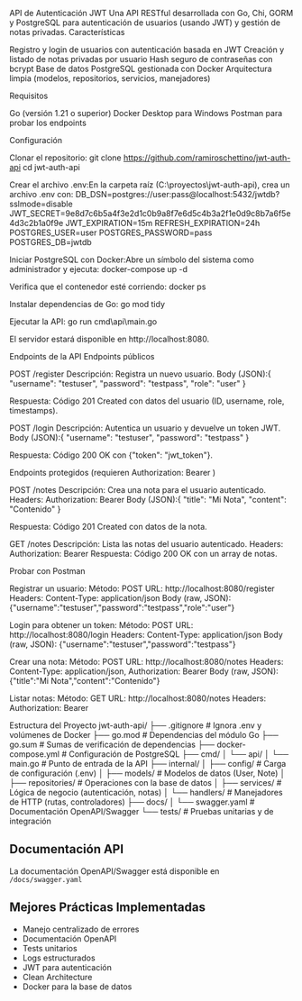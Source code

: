 API de Autenticación JWT
  Una API RESTful desarrollada con Go, Chi, GORM y PostgreSQL para autenticación de usuarios (usando JWT) y gestión de notas privadas.
Características

Registro y login de usuarios con autenticación basada en JWT
Creación y listado de notas privadas por usuario
Hash seguro de contraseñas con bcrypt
Base de datos PostgreSQL gestionada con Docker
Arquitectura limpia (modelos, repositorios, servicios, manejadores)

Requisitos

Go (versión 1.21 o superior)
Docker Desktop para Windows
Postman para probar los endpoints

Configuración

Clonar el repositorio:
git clone https://github.com/ramiroschettino/jwt-auth-api
cd jwt-auth-api


Crear el archivo .env:En la carpeta raíz (C:\proyectos\jwt-auth-api), crea un archivo .env con:
DB_DSN=postgres://user:pass@localhost:5432/jwtdb?sslmode=disable
JWT_SECRET=9e8d7c6b5a4f3e2d1c0b9a8f7e6d5c4b3a2f1e0d9c8b7a6f5e4d3c2b1a0f9e
JWT_EXPIRATION=15m
REFRESH_EXPIRATION=24h
POSTGRES_USER=user
POSTGRES_PASSWORD=pass
POSTGRES_DB=jwtdb


Iniciar PostgreSQL con Docker:Abre un símbolo del sistema como administrador y ejecuta:
docker-compose up -d

Verifica que el contenedor esté corriendo:
docker ps


Instalar dependencias de Go:
go mod tidy


Ejecutar la API:
go run cmd\api\main.go

El servidor estará disponible en http://localhost:8080.


Endpoints de la API
Endpoints públicos

POST /register
Descripción: Registra un nuevo usuario.
Body (JSON):{
    "username": "testuser",
    "password": "testpass",
    "role": "user"
}


Respuesta: Código 201 Created con datos del usuario (ID, username, role, timestamps).


POST /login
Descripción: Autentica un usuario y devuelve un token JWT.
Body (JSON):{
    "username": "testuser",
    "password": "testpass"
}


Respuesta: Código 200 OK con {"token": "jwt_token"}.



Endpoints protegidos (requieren Authorization: Bearer <token>)

POST /notes
Descripción: Crea una nota para el usuario autenticado.
Headers: Authorization: Bearer <token>
Body (JSON):{
    "title": "Mi Nota",
    "content": "Contenido"
}


Respuesta: Código 201 Created con datos de la nota.


GET /notes
Descripción: Lista las notas del usuario autenticado.
Headers: Authorization: Bearer <token>
Respuesta: Código 200 OK con un array de notas.



Probar con Postman

Registrar un usuario:
Método: POST
URL: http://localhost:8080/register
Headers: Content-Type: application/json
Body (raw, JSON): {"username":"testuser","password":"testpass","role":"user"}


Login para obtener un token:
Método: POST
URL: http://localhost:8080/login
Headers: Content-Type: application/json
Body (raw, JSON): {"username":"testuser","password":"testpass"}


Crear una nota:
Método: POST
URL: http://localhost:8080/notes
Headers: Content-Type: application/json, Authorization: Bearer <token>
Body (raw, JSON): {"title":"Mi Nota","content":"Contenido"}


Listar notas:
Método: GET
URL: http://localhost:8080/notes
Headers: Authorization: Bearer <token>



Estructura del Proyecto
jwt-auth-api/
├── .gitignore              # Ignora .env y volúmenes de Docker
├── go.mod                  # Dependencias del módulo Go
├── go.sum                  # Sumas de verificación de dependencias
├── docker-compose.yml      # Configuración de PostgreSQL
├── cmd/
│   └── api/
│       └── main.go         # Punto de entrada de la API
├── internal/
│   ├── config/             # Carga de configuración (.env)
│   ├── models/             # Modelos de datos (User, Note)
│   ├── repositories/       # Operaciones con la base de datos
│   ├── services/           # Lógica de negocio (autenticación, notas)
│   └── handlers/           # Manejadores de HTTP (rutas, controladores)
├── docs/
│   └── swagger.yaml        # Documentación OpenAPI/Swagger
└── tests/                  # Pruebas unitarias y de integración

## Documentación API
La documentación OpenAPI/Swagger está disponible en `/docs/swagger.yaml`

## Mejores Prácticas Implementadas

- Manejo centralizado de errores
- Documentación OpenAPI
- Tests unitarios
- Logs estructurados
- JWT para autenticación
- Clean Architecture
- Docker para la base de datos